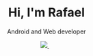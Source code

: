 
<h1 align='center'>
  Hi, I'm Rafael
</h1>

<p align='center'>
  Android and Web developer 
</p>
<p align='center'>
  <a href="https://www.linkedin.com/in/reseich/">
    <img src="https://img.shields.io/badge/linkedin-%230077B5.svg?&style=for-the-badge&logo=linkedin&logoColor=white" />
  </a>&nbsp;&nbsp;
</p>

